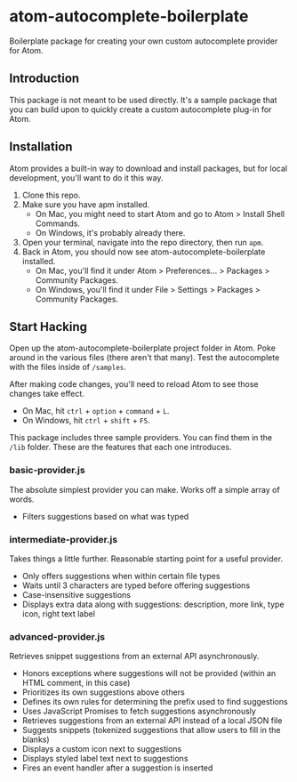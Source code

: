 # atom-autocomplete-boilerplate

Boilerplate package for creating your own custom autocomplete provider for Atom.

## Introduction

This package is not meant to be used directly. It's a sample package that you can build upon to quickly create a custom autocomplete plug-in for Atom.

## Installation

Atom provides a built-in way to download and install packages, but for local development, you'll want to do it this way.

1. Clone this repo.
2. Make sure you have apm installed.
    - On Mac, you might need to start Atom and go to Atom &gt; Install Shell Commands.
    - On Windows, it's probably already there.
3. Open your terminal, navigate into the repo directory, then run `apm`.
4. Back in Atom, you should now see atom-autocomplete-boilerplate installed.
    - On Mac, you'll find it under Atom &gt; Preferences... &gt; Packages &gt; Community Packages.
    - On Windows, you'll find it under File &gt; Settings &gt; Packages &gt; Community Packages.

## Start Hacking

Open up the atom-autocomplete-boilerplate project folder in Atom. Poke around in the various files (there aren't that many). Test the autocomplete with the files inside of `/samples`.

After making code changes, you'll need to reload Atom to see those changes take effect.
- On Mac, hit `ctrl` + `option` + `command` + `L`.
- On Windows, hit `ctrl` + `shift` + `F5`.

This package includes three sample providers. You can find them in the `/lib` folder. These are the features that each one introduces.

### basic-provider.js

The absolute simplest provider you can make. Works off a simple array of words.

- Filters suggestions based on what was typed

### intermediate-provider.js

Takes things a little further. Reasonable starting point for a useful provider.

- Only offers suggestions when within certain file types
- Waits until 3 characters are typed before offering suggestions
- Case-insensitive suggestions
- Displays extra data along with suggestions: description, more link, type icon, right text label

### advanced-provider.js

Retrieves snippet suggestions from an external API asynchronously.

- Honors exceptions where suggestions will not be provided (within an HTML comment, in this case)
- Prioritizes its own suggestions above others
- Defines its own rules for determining the prefix used to find suggestions
- Uses JavaScript Promises to fetch suggestions asynchronously
- Retrieves suggestions from an external API instead of a local JSON file
- Suggests snippets (tokenized suggestions that allow users to fill in the blanks)
- Displays a custom icon next to suggestions
- Displays styled label text next to suggestions
- Fires an event handler after a suggestion is inserted
